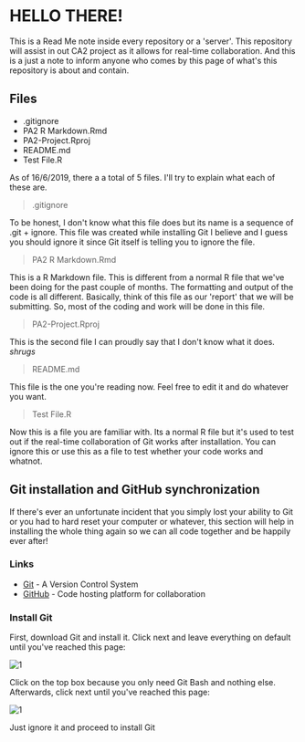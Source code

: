 # HELLO THERE!
This is a Read Me note inside every repository or a 'server'. This repository will assist in out CA2 project as it allows for real-time collaboration. And this is a just a note to inform anyone who comes by this page of what's this repository is about and contain.

## Files

- .gitignore
- PA2 R Markdown.Rmd
- PA2-Project.Rproj
- README.md
- Test File.R

As of 16/6/2019, there a a total of 5 files. I'll try to explain what each of these are.

> .gitignore

To be honest, I don't know what this file does but its name is a sequence of .git + ignore. This file was created while installing Git I believe and I guess you should ignore it since Git itself is telling you to ignore the file. 

> PA2 R Markdown.Rmd

This is a R Markdown file. This is different from a normal R file that we've been doing for the past couple of months. The formatting and output of the code is all different. Basically, think of this file as our 'report' that we will be submitting. So, most of the coding and work will be done in this file.

> PA2-Project.Rproj

This is the second file I can proudly say that I don't know what it does. *shrugs* 

> README.md

This file is the one you're reading now. Feel free to edit it and do whatever you want.

> Test File.R

Now this is a file you are familiar with. Its a normal R file but it's used to test out if the real-time collaboration of Git works after installation. You can ignore this or use this as a file to test whether your code works and whatnot.

## Git installation and GitHub synchronization
If there's ever an unfortunate incident that you simply lost your ability to Git or you had to hard reset your computer or whatever, this section will help in installing the whole thing again so we can all code together and be happily ever after!

### Links
- [Git](https://git-scm.com/downloads) - A Version Control System 
- [GitHub](https://github.com/) - Code hosting platform for collaboration 

### Install Git

First, download Git and install it. Click next and leave everything on default until you've reached this page:

![1](https://user-images.githubusercontent.com/51323038/59566775-4eeb0f80-9097-11e9-8ba0-912aed2250d4.PNG)

Click on the top box because you only need Git Bash and nothing else. Afterwards, click next until you've reached this page:

![1](https://user-images.githubusercontent.com/51323038/59566818-b739f100-9097-11e9-995a-0fdb34ab32eb.PNG)

Just ignore it and proceed to install Git
